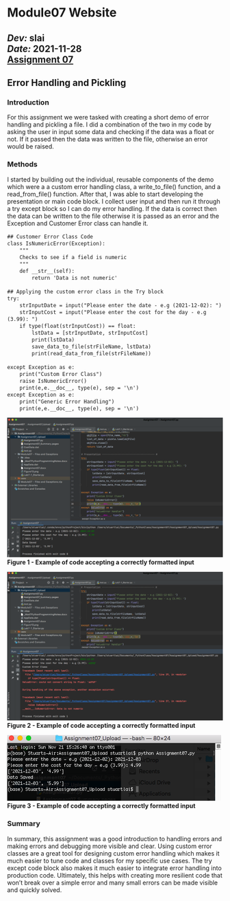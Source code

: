 # Module07 Website
*Dev:* **slai**  
*Date:* **2021-11-28**  
[Assignment 07](https://github.com/stubeef/IntroToProg-Python-Mod07) 
---


## Error Handling and Pickling  
### Introduction 
For this assignment we were tasked with creating a short demo of error handling and pickling a file. I did a combination of the two in my code by asking the user in input some data and checking if the data was a float or not. If it passed then the data was written to the file, otherwise an error would be raised. 

### Methods 
I started by building out the individual, reusable components of the demo which were a a custom error handling class, a write_to_file() function, and a read_from_file() function. After that, I was able to start developing the presentation or main code block. I collect user input and then run it through a try except block so I can do my error handling. If the data is correct then the data can be written to the file otherwise it is passed as an error and the Exception and Customer Error class can handle it.

```
## Customer Error Class Code
class IsNumericError(Exception):
    """
    Checks to see if a field is numeric
    """
    def __str__(self):
        return 'Data is not numeric'

## Applying the custom error class in the Try block
try:
    strInputDate = input("Please enter the date - e.g (2021-12-02): ")
    strInputCost = input("Please enter the cost for the day - e.g (3.99): ")
    if type(float(strInputCost)) == float:
        lstData = [strInputDate, strInputCost]
        print(lstData)
        save_data_to_file(strFileName, lstData)
        print(read_data_from_file(strFileName))

except Exception as e:
    print("Custom Error Class")
    raise IsNumericError()
    print(e,e.__doc__, type(e), sep = '\n')
except Exception as e:
    print("Generic Error Handling")
    print(e,e.__doc__, type(e), sep = '\n')
 ```

![Results of Figure 1](https://github.com/stubeef/IntroToProg-Python-Mod07/blob/main/docs/Screen%20Shot%202021-11-28%20at%2012.11.28%20PM.png "Figure 1") 
****Figure 1 - Example of code accepting a correctly formatted input****  

![Results of Figure 2](https://github.com/stubeef/IntroToProg-Python-Mod07/blob/main/docs/Screen%20Shot%202021-11-28%20at%2012.13.06%20PM.png "Figure 2") 
****Figure 2 - Example of code accepting a correctly formatted input****  

![Results of Figure 3](https://github.com/stubeef/IntroToProg-Python-Mod07/blob/main/docs/Screen%20Shot%202021-11-28%20at%2012.20.42%20PM.png "Figure 3")   
****Figure 3 - Example of code accepting a correctly formatted input****  

### Summary
In summary, this assignment was a good introduction to handling errors and making errors and debugging more visible and clear. Using custom error classes are a great tool for designing custom error handling which makes it much easier to tune code and classes for my specific use cases. The try except code block also makes it much easier to integrate error handling into production code. Ultimately, this helps with creating more resilient code that won’t break over a simple error and many small errors can be made visible and quickly solved. 

